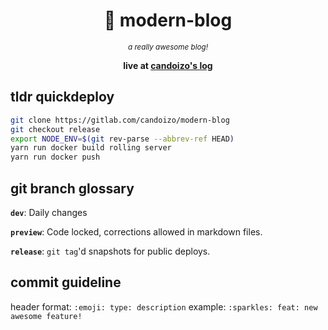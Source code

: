 <div align=center>

# 📖 modern-blog

<small>

*a really awesome blog!*

</small>

**live at [candoizo's log](https://log.ndoizo.ca)**

</div>

## tldr quickdeploy

```bash
git clone https://gitlab.com/candoizo/modern-blog
git checkout release
export NODE_ENV=$(git rev-parse --abbrev-ref HEAD)
yarn run docker build rolling server
yarn run docker push
```

## git branch glossary

**`dev`**: Daily changes

**`preview`**: Code locked, corrections allowed in markdown files.

**`release`**: `git tag`'d snapshots for public deploys.

## commit guideline

header format: `:emoji: type: description`
example: `:sparkles: feat: new awesome feature!`
